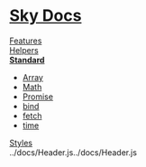 <!--- This Standard was auto-generated using "npx sky readme build" --> 

# [Sky Docs](/README.md)

[Features](../features/Features.md)   
[Helpers](../helpers/Helpers.md)   
**[Standard](../standard/Standard.md)**   
* [Array](../standard/Array/Array.md)
* [Math](../standard/Math/Math.md)
* [Promise](../standard/Promise/Promise.md)
* [bind](../standard/bind/bind.md)
* [fetch](../standard/fetch/fetch.md)
* [time](../standard/time/time.md)
  
[Styles](../styles/Styles.md)   
../docs/Header.js../docs/Header.js